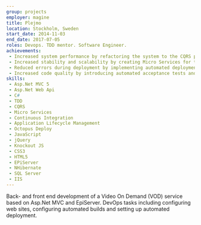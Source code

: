 ```yaml
---
group: projects
employer: magine
title: Plejmo
location: Stockholm, Sweden
start_date: 2014-11-03
end_date: 2017-07-05
roles: Devops. TDD mentor. Software Engineer.
achievements:
 - Increased system performance by refactoring the system to the CQRS pattern with a denormalized, read optimized database for querying.
 - Increased stability and scalability by creating Micro Services for third party integration.
 - Reduced errors during deployment by implementing automated deployment.
 - Increased code quality by introducing automated acceptance tests and living documentation.
skills:
 - Asp.Net MVC 5
 - Asp.Net Web Api
 - C#
 - TDD 
 - CQRS
 - Micro Services
 - Continuous Integration
 - Application Lifecycle Management
 - Octopus Deploy
 - JavaScript
 - jQuery
 - Knockout JS
 - CSS3
 - HTML5
 - EPiServer
 - NHibernate
 - SQL Server
 - IIS
--- 
```

Back- and front end development of a Video On Demand (VOD) service based on Asp.Net MVC and EpiServer. DevOps tasks including configuring web sites, configuring automated builds and setting up automated deployment.